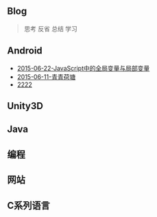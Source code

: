 Blog
--------
> 思考 反省 总结 学习

Android
----


- [2015-06-22-JavaScript中的全局变量与局部变量](__P__/tech/JavaScript/2015-06-22-JavaScript中的全局变量与局部变量.md)
- [2015-06-11-青青荷塘](2015/2015-06-11-青青荷塘.md)
- [2222](2015/1.md)


Unity3D
----





Java
----



编程
----



网站
----



C系列语言
----




